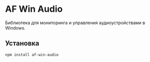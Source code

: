 # AF Win Audio

Библиотека для мониторинга и управления аудиоустройствами в Windows.

## Установка

```bash
npm install af-win-audio
```